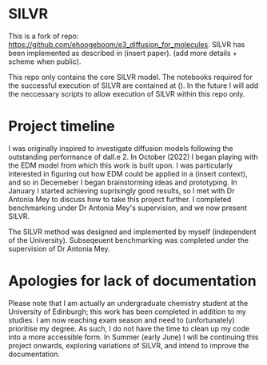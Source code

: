 # SILVR
This is a fork of repo: https://github.com/ehoogeboom/e3_diffusion_for_molecules. SILVR has been implemented as described in (insert paper). (add more details + scheme when public).

This repo only contains the core SILVR model. The notebooks required for the successful execution of SILVR are contained at (). In the future I will add the neccessary scripts to allow execution of SILVR within this repo only. 

# Project timeline
I was originally inspired to investigate diffusion models following the outstanding performance of dall.e 2. In October (2022) I began playing with the EDM model from which this work is built upon. I was particularly interested in figuring out how EDM could be applied in a (insert context), and so in Decemeber I began brainstorming ideas and prototyping. In January I started achieving suprisingly good results, so I met with Dr Antonia Mey to discuss how to take this project further. I completed benchmarking under Dr Antonia Mey's supervision, and we now present SILVR. 

The SILVR method was designed and implemented by myself (independent of the University). Subseqeuent benchmarking was completed under the supervision of Dr Antonia Mey.

# Apologies for lack of documentation
Please note that I am actually an undergraduate chemistry student at the University of Edinburgh; this work has been completed in addition to my studies. I am now reaching exam season and need to (unfortunately) prioritise my degree. As such, I do not have the time to clean up my code into a more accessible form. In Summer (early June) I will be continuing this project onwards, exploring variations of SILVR, and intend to improve the documentation.
